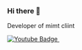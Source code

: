 ### Hi there 👋

Developer of mimt cliint

<div id="badges">
  <a href="https://www.youtube.com/channel/UC8JdXYNe9_fcWI4DBTAbRMw">
    <img src="https://img.shields.io/badge/YouTube-red?style=for-the-badge&logo=youtube&logoColor=white" alt="Youtube Badge"/>
  </a>
  <img src="https://komarev.com/ghpvc/?username=Spinyfish&style=flat-square&color=blue" alt=""/>
</div>

